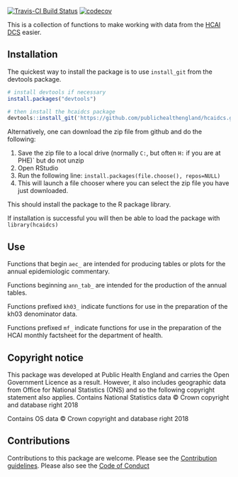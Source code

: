 <!-- README.md is generated from README.Rmd. Please edit that file -->
[![Travis-CI Build Status](https://travis-ci.org/PublicHealthEngland/hcaidcs.svg?branch=master)](https://travis-ci.org/) [![codecov](https://codecov.io/gh/PublicHealthEngland/hcaidcs/branch/master/graph/badge.svg)](https://codecov.io/gh/PublicHealthEngland/hcaidcs)

This is a collection of functions to make working with data from the [HCAI DCS](https://hcaidcs.phe.org.uk/) easier.

Installation
------------

The quickest way to install the package is to use `install_git` from the devtools package.

``` r
# install devtools if necessary
install.packages("devtools")

# then install the hcaidcs package
devtools::install_git('https://github.com/publichealthengland/hcaidcs.git')
```

Alternatively, one can download the zip file from github and do the following:

1.  Save the zip file to a local drive (normally `C:`, but often `H:` if you are at PHE)\` but do not unzip
2.  Open RStudio
3.  Run the following line: `install.packages(file.choose(), repos=NULL)`
4.  This will launch a file chooser where you can select the zip file you have just downloaded.

This should install the package to the R package library.

If installation is successful you will then be able to load the package with `library(hcaidcs)`

Use
---

Functions that begin `aec_` are intended for producing tables or plots for the annual epidemiologic commentary.

Functions beginning `ann_tab_` are intended for the production of the annual tables.

Functions prefixed `kh03_` indicate functions for use in the preparation of the kh03 denominator data.

Functions prefixed `mf_` indicate functions for use in the preparation of the HCAI monthly factsheet for the department of health.

Copyright notice
----------------

This package was developed at Public Health England and carries the Open Government Licence as a result. However, it also includes geographic data from Office for National Statistics (ONS) and so the following copyright statement also applies. Contains National Statistics data © Crown copyright and database right 2018

Contains OS data © Crown copyright and database right 2018

Contributions
-------------

Contributions to this package are welcome. Please see the [Contribution guidelines](https://github.com/PublicHealthEngland/hcaidcs/blob/master/CONTRIBUTING.md). Please also see the [Code of Conduct](https://github.com/PublicHealthEngland/hcaidcs/blob/master/CODE_OF_CONDUCT.md)
